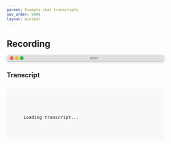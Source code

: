 ```yaml
---
parent: Example chat transcripts
nav_order: 9999
layout: minimal
---
```


# Recording

<link rel="stylesheet" type="text/css" href="/assets/asciinema/asciinema-player.css" />

<style>
/* Terminal header styling */
.terminal-header {
  background-color: #e0e0e0;
  border-top-left-radius: 6px;
  border-top-right-radius: 6px;
  padding: 4px 10px;
  display: flex;
  align-items: center;
  border-bottom: 1px solid #c0c0c0;
}

.terminal-buttons {
  display: flex;
  gap: 4px;
  margin-right: 10px;
}

.terminal-button {
  width: 10px;
  height: 10px;
  border-radius: 50%;
}

.terminal-close {
  background-color: #ff5f56;
  border: 1px solid #e0443e;
}

.terminal-minimize {
  background-color: #ffbd2e;
  border: 1px solid #dea123;
}

.terminal-expand {
  background-color: #27c93f;
  border: 1px solid #1aab29;
}

.terminal-title {
  flex-grow: 1;
  text-align: center;
  font-family: -apple-system, BlinkMacSystemFont, "Segoe UI", Roboto, Helvetica, Arial, sans-serif;
  font-size: 11px;
  color: #666;
}

.terminal-container {
  border-radius: 6px;
  overflow: hidden;
  box-shadow: 0 3px 10px rgba(0, 0, 0, 0.1);
  margin-bottom: 20px;
}
.asciinema-player-theme-aider {
  /* Foreground (default text) color */
  --term-color-foreground: #444444;  /* colour238 */

  /* Background color */
  --term-color-background: #dadada;  /* colour253 */

  /* Palette of 16 standard ANSI colors */
  --term-color-0: #21222c;
  --term-color-1: #ff5555;
  --term-color-2: #50fa7b;
  --term-color-3: #f1fa8c;
  --term-color-4: #bd93f9;
  --term-color-5: #ff79c6;
  --term-color-6: #8be9fd;
  --term-color-7: #f8f8f2;
  --term-color-8: #6272a4;
  --term-color-9: #ff6e6e;
  --term-color-10: #69ff94;
  --term-color-11: #ffffa5;
  --term-color-12: #d6acff;
  --term-color-13: #ff92df;
  --term-color-14: #a4ffff;
  --term-color-15: #ffffff;
}
</style>

<div class="terminal-container">
  <div class="terminal-header">
    <div class="terminal-buttons">
      <div class="terminal-button terminal-close"></div>
      <div class="terminal-button terminal-minimize"></div>
      <div class="terminal-button terminal-expand"></div>
    </div>
    <div class="terminal-title">aider</div>
  </div>
  <div id="demo" style="max-height: 80vh;"></div>
</div>
<script src="/assets/asciinema/asciinema-player.min.js"></script>

<script>
url = "https://gist.githubusercontent.com/paul-gauthier/3011ab9455c2d28c0e5a60947202752f/raw/5a5b3dbf68a9c2b22b4954af287efedecdf79d52/tmp.redacted.cast";
AsciinemaPlayer.create(
     url,
     document.getElementById('demo'),
     {
         speed: 1.25,
         idleTimeLimit: 1,
         theme : "aider",
         poster : "npt:0:01",
     }
 );
</script>

## Transcript

<div class="transcript-container" style="margin-top: 30px; padding: 20px; background-color: #f8f8f8; border-radius: 6px; max-height: 50vh; overflow-y: auto; font-family: monospace; white-space: pre-wrap; line-height: 1.5;">
  <div id="transcript-content">
    Loading transcript...
  </div>
</div>

<script>
// Function to fetch and display the transcript
async function loadTranscript() {
  try {
    // You can either use the same URL as the cast file or a dedicated transcript file
    const transcriptUrl = "https://gist.githubusercontent.com/paul-gauthier/3011ab9455c2d28c0e5a60947202752f/raw/transcript.txt";
    const response = await fetch(transcriptUrl);
    
    if (!response.ok) {
      throw new Error(`HTTP error! status: ${response.status}`);
    }
    
    const text = await response.text();
    document.getElementById('transcript-content').textContent = text;
  } catch (error) {
    console.error("Failed to load transcript:", error);
    document.getElementById('transcript-content').textContent = 
      "Failed to load transcript. The transcript file may need to be created separately from the recording.";
  }
}

// Call the function to load the transcript
loadTranscript();
</script>
  
